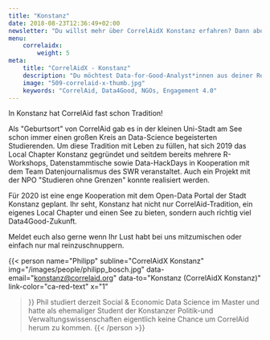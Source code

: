 ```yaml
---
title: "Konstanz"
date: 2018-08-23T12:36:49+02:00
newsletter: "Du willst mehr über CorrelAidX Konstanz erfahren? Dann abonniere unseren Newsletter!"
menu: 
    correlaidx:
        weight: 5
meta:
    title: "CorrelAidX - Konstanz"
    description: "Du möchtest Data-for-Good-Analyst*innen aus deiner Region kennenlernen und zusammen Daten für den guten Zweck nutzen? Mit CorrelAidX bringen wir Data for Good in deine Stadt!"
    image: "509-correlaid-x-thumb.jpg"
    keywords: "CorrelAid, Data4Good, NGOs, Engagement 4.0"
---
```


In Konstanz hat CorrelAid fast schon Tradition!

Als "Geburtsort" von CorrelAid gab es in der kleinen Uni-Stadt am See schon immer einen großen Kreis an Data-Science begeisterten Studierenden. 
Um diese Tradition mit Leben zu füllen, hat sich 2019 das Local Chapter Konstanz gegründet und seitdem bereits mehrere R-Workshops, Datenstammtische sowie Data-HackDays in Kooperation mit dem Team Datenjournalismus des SWR veranstaltet. Auch ein Projekt mit der NPO "Studieren ohne Grenzen" konnte realisiert werden. 

Für 2020 ist eine enge Kooperation mit dem Open-Data Portal der Stadt Konstanz geplant. 
Ihr seht, Konstanz hat nicht nur CorrelAid-Tradition, ein eigenes Local Chapter und einen See zu bieten, sondern auch richtig viel Data4Good-Zukunft.

Meldet euch also gerne wenn Ihr Lust habt bei uns mitzumischen oder einfach nur mal reinzuschnuppern.



{{< person 
    name="Philipp"
    subline="CorrelAidX Konstanz"
    img="/images/people/philipp_bosch.jpg"
    data-email="konstanz@correlaid.org"
    data-to="Konstanz (CorrelAidX Konstanz)"
    link-color="ca-red-text"
    x="1"
>}}
Phil studiert derzeit Social & Economic Data Science im Master und hatte als ehemaliger Student der Konstanzer Politik-und Verwaltungswissenschaften eigentlich keine Chance um CorrelAid herum zu kommen.
{{< /person >}}

